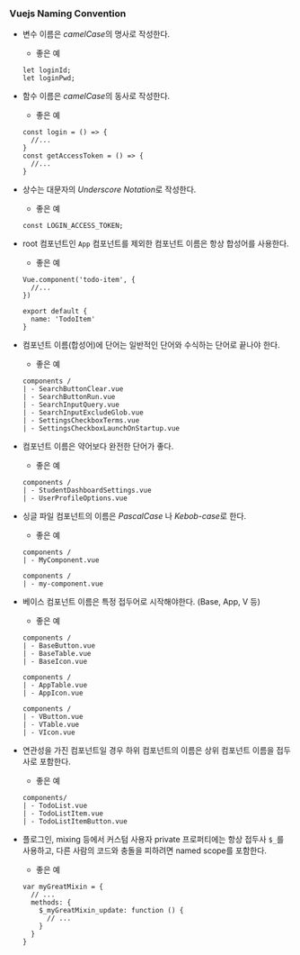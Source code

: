 ### Vuejs Naming Convention

- 변수 이름은 *camelCase*의 명사로 작성한다.

  - 좋은 예

  ```
  let loginId; 
  let loginPwd; 
  ```

- 함수 이름은 *camelCase*의 동사로 작성한다.

  - 좋은 예
  
  ```
  const login = () => {
    //...
  }
  const getAccessToken = () => {
    //...
  }
  ```
  
- 상수는 대문자의 *Underscore Notation*로 작성한다. 

  - 좋은 예

  ```
  const LOGIN_ACCESS_TOKEN;
  ```

- root 컴포넌트인 ``App`` 컴포넌트를 제외한 컴포넌트 이름은 항상 합성어를 사용한다.

  - 좋은 예

  ```
  Vue.component('todo-item', {
    //...
  })
  ```

  ```
  export default {
    name: 'TodoItem'
  }
  ```

- 컴포넌트 이름(합성어)에 단어는 일반적인 단어와 수식하는 단어로 끝나야 한다. 

  - 좋은 예

  ```
  components / 
  | - SearchButtonClear.vue 
  | - SearchButtonRun.vue 
  | - SearchInputQuery.vue 
  | - SearchInputExcludeGlob.vue 
  | - SettingsCheckboxTerms.vue 
  | - SettingsCheckboxLaunchOnStartup.vue
  ```

- 컴포넌트 이름은 약어보다 완전한 단어가 좋다. 

  - 좋은 예

  ```
  components / 
  | - StudentDashboardSettings.vue 
  | - UserProfileOptions.vue
  ```

- 싱글 파일 컴포넌트의 이름은 *PascalCase* 나 *Kebob-case*로 한다.

  - 좋은 예

  ```
  components / 
  | - MyComponent.vue
  ```

  ```
  components / 
  | - my-component.vue
  ```

- 베이스 컴포넌트 이름은 특정 접두어로 시작해야한다. (Base, App, V 등)

  - 좋은 예

  ```
  components / 
  | - BaseButton.vue 
  | - BaseTable.vue 
  | - BaseIcon.vue
  ```

  ```
  components / 
  | - AppTable.vue 
  | - AppIcon.vue
  ```

  ```
  components / 
  | - VButton.vue 
  | - VTable.vue 
  | - VIcon.vue
  ```

- 연관성을 가진 컴포넌트일 경우 하위 컴포넌트의 이름은 상위 컴포넌트 이름을 접두사로 포함한다. 

  - 좋은 예

  ```
  components/
  | - TodoList.vue 
  | - TodoListItem.vue 
  | - TodoListItemButton.vue
  ```

- 플로그인, mixing 등에서 커스텀 사용자 private 프로퍼티에는 항상 접두사 ``$_``를 사용하고, 다른 사람의 코드와 충돌을 피하려면 named scope를 포함한다. 

  - 좋은 예 

  ```
  var myGreatMixin = {
    // ...
    methods: {
      $_myGreatMixin_update: function () {
        // ...
      }
    }
  }
  ```
